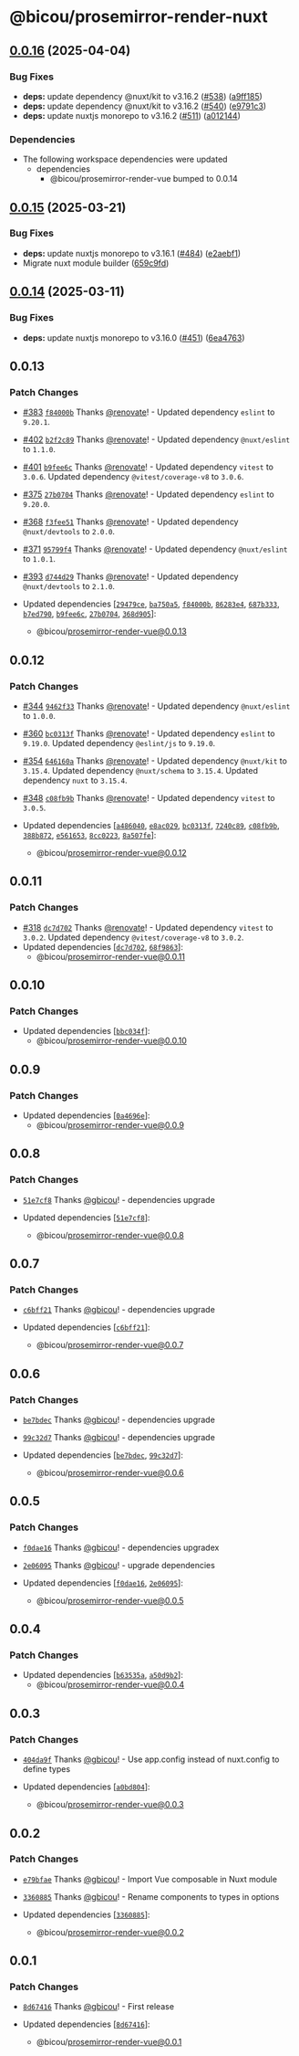 # @bicou/prosemirror-render-nuxt

## [0.0.16](https://github.com/gbicou/prosemirror-render/compare/prosemirror-render-nuxt-v0.0.15...prosemirror-render-nuxt-v0.0.16) (2025-04-04)


### Bug Fixes

* **deps:** update dependency @nuxt/kit to v3.16.2 ([#538](https://github.com/gbicou/prosemirror-render/issues/538)) ([a9ff185](https://github.com/gbicou/prosemirror-render/commit/a9ff185aa86e0e6b789691d3c6ee0785cb9ea046))
* **deps:** update dependency @nuxt/kit to v3.16.2 ([#540](https://github.com/gbicou/prosemirror-render/issues/540)) ([e9791c3](https://github.com/gbicou/prosemirror-render/commit/e9791c38332657c188d41fe86bb03869a3e8b553))
* **deps:** update nuxtjs monorepo to v3.16.2 ([#511](https://github.com/gbicou/prosemirror-render/issues/511)) ([a012144](https://github.com/gbicou/prosemirror-render/commit/a01214443678070a5f0c05019d7674a63852ce7e))


### Dependencies

* The following workspace dependencies were updated
  * dependencies
    * @bicou/prosemirror-render-vue bumped to 0.0.14

## [0.0.15](https://github.com/gbicou/prosemirror-render/compare/prosemirror-render-nuxt-v0.0.14...prosemirror-render-nuxt-v0.0.15) (2025-03-21)


### Bug Fixes

* **deps:** update nuxtjs monorepo to v3.16.1 ([#484](https://github.com/gbicou/prosemirror-render/issues/484)) ([e2aebf1](https://github.com/gbicou/prosemirror-render/commit/e2aebf10d49d821e92f38dd958e3c004c1f270b2))
* Migrate nuxt module builder ([659c9fd](https://github.com/gbicou/prosemirror-render/commit/659c9fd39a1455d8b350218eb56f55c7833e6829))

## [0.0.14](https://github.com/gbicou/prosemirror-render/compare/prosemirror-render-nuxt-v0.0.13...prosemirror-render-nuxt-v0.0.14) (2025-03-11)


### Bug Fixes

* **deps:** update nuxtjs monorepo to v3.16.0 ([#451](https://github.com/gbicou/prosemirror-render/issues/451)) ([6ea4763](https://github.com/gbicou/prosemirror-render/commit/6ea4763a0d76978721b6a37f7e042beaf2723cc3))

## 0.0.13

### Patch Changes

- [#383](https://github.com/gbicou/prosemirror-render/pull/383) [`f84000b`](https://github.com/gbicou/prosemirror-render/commit/f84000b5ca84a4b171addce48b1f0b9e5ab31615) Thanks [@renovate](https://github.com/apps/renovate)! - Updated dependency `eslint` to `9.20.1`.

- [#402](https://github.com/gbicou/prosemirror-render/pull/402) [`b2f2c89`](https://github.com/gbicou/prosemirror-render/commit/b2f2c89c49799fe2a7a4575450616a78194615a2) Thanks [@renovate](https://github.com/apps/renovate)! - Updated dependency `@nuxt/eslint` to `1.1.0`.

- [#401](https://github.com/gbicou/prosemirror-render/pull/401) [`b9fee6c`](https://github.com/gbicou/prosemirror-render/commit/b9fee6c270cc7d473f5670ee4225ee172bd47ee6) Thanks [@renovate](https://github.com/apps/renovate)! - Updated dependency `vitest` to `3.0.6`.
  Updated dependency `@vitest/coverage-v8` to `3.0.6`.

- [#375](https://github.com/gbicou/prosemirror-render/pull/375) [`27b0704`](https://github.com/gbicou/prosemirror-render/commit/27b070418f7003048c74a210ad8331b2fd030db1) Thanks [@renovate](https://github.com/apps/renovate)! - Updated dependency `eslint` to `9.20.0`.

- [#368](https://github.com/gbicou/prosemirror-render/pull/368) [`f3fee51`](https://github.com/gbicou/prosemirror-render/commit/f3fee5143d6f35e6ce917c691adbd8d02dd00bc5) Thanks [@renovate](https://github.com/apps/renovate)! - Updated dependency `@nuxt/devtools` to `2.0.0`.

- [#371](https://github.com/gbicou/prosemirror-render/pull/371) [`95799f4`](https://github.com/gbicou/prosemirror-render/commit/95799f44e982c82e34b3b457126bbc68e1b1b0ca) Thanks [@renovate](https://github.com/apps/renovate)! - Updated dependency `@nuxt/eslint` to `1.0.1`.

- [#393](https://github.com/gbicou/prosemirror-render/pull/393) [`d744d29`](https://github.com/gbicou/prosemirror-render/commit/d744d2956afb00c5847c0b5a419aea2f989071ce) Thanks [@renovate](https://github.com/apps/renovate)! - Updated dependency `@nuxt/devtools` to `2.1.0`.

- Updated dependencies [[`29479ce`](https://github.com/gbicou/prosemirror-render/commit/29479cec5b3141f686f8d72ca88a9cd5590881ad), [`ba750a5`](https://github.com/gbicou/prosemirror-render/commit/ba750a53007c9d5dc3820c3cb379459e95c2a8a4), [`f84000b`](https://github.com/gbicou/prosemirror-render/commit/f84000b5ca84a4b171addce48b1f0b9e5ab31615), [`86283e4`](https://github.com/gbicou/prosemirror-render/commit/86283e41fa4723cfdfb5f8e91584a394bc0a5658), [`687b333`](https://github.com/gbicou/prosemirror-render/commit/687b3337e35d82c8de15efd6914b188c8f6a9446), [`b7ed790`](https://github.com/gbicou/prosemirror-render/commit/b7ed790f285e18612ca39247d0c8a64d43721af3), [`b9fee6c`](https://github.com/gbicou/prosemirror-render/commit/b9fee6c270cc7d473f5670ee4225ee172bd47ee6), [`27b0704`](https://github.com/gbicou/prosemirror-render/commit/27b070418f7003048c74a210ad8331b2fd030db1), [`368d905`](https://github.com/gbicou/prosemirror-render/commit/368d9055135baf58131fe997897bb10c7e07ef65)]:
  - @bicou/prosemirror-render-vue@0.0.13

## 0.0.12

### Patch Changes

- [#344](https://github.com/gbicou/prosemirror-render/pull/344) [`9462f33`](https://github.com/gbicou/prosemirror-render/commit/9462f3342a91f5313f6667b12eb2be902da77a74) Thanks [@renovate](https://github.com/apps/renovate)! - Updated dependency `@nuxt/eslint` to `1.0.0`.

- [#360](https://github.com/gbicou/prosemirror-render/pull/360) [`bc0313f`](https://github.com/gbicou/prosemirror-render/commit/bc0313f3298b1b344db142067cd3eec726eb1a99) Thanks [@renovate](https://github.com/apps/renovate)! - Updated dependency `eslint` to `9.19.0`.
  Updated dependency `@eslint/js` to `9.19.0`.

- [#354](https://github.com/gbicou/prosemirror-render/pull/354) [`646160a`](https://github.com/gbicou/prosemirror-render/commit/646160acc445ea9e1b4d9eb742cadff2287d5690) Thanks [@renovate](https://github.com/apps/renovate)! - Updated dependency `@nuxt/kit` to `3.15.4`.
  Updated dependency `@nuxt/schema` to `3.15.4`.
  Updated dependency `nuxt` to `3.15.4`.

- [#348](https://github.com/gbicou/prosemirror-render/pull/348) [`c08fb9b`](https://github.com/gbicou/prosemirror-render/commit/c08fb9b7d12661dacc6a98905cd191d5435360af) Thanks [@renovate](https://github.com/apps/renovate)! - Updated dependency `vitest` to `3.0.5`.

- Updated dependencies [[`a486040`](https://github.com/gbicou/prosemirror-render/commit/a48604085e44e14aa95337612c5760b92acdfc07), [`e8ac029`](https://github.com/gbicou/prosemirror-render/commit/e8ac029f6cf17649f9ed93cf199ec6e82faab461), [`bc0313f`](https://github.com/gbicou/prosemirror-render/commit/bc0313f3298b1b344db142067cd3eec726eb1a99), [`7240c89`](https://github.com/gbicou/prosemirror-render/commit/7240c8940dc96422f5181a73707e13bcddb546bf), [`c08fb9b`](https://github.com/gbicou/prosemirror-render/commit/c08fb9b7d12661dacc6a98905cd191d5435360af), [`388b872`](https://github.com/gbicou/prosemirror-render/commit/388b872a2c04a60a1294b69cd549092ee798326c), [`e561653`](https://github.com/gbicou/prosemirror-render/commit/e56165318ca2c92b589ed09346748d2717ad0b11), [`8cc0223`](https://github.com/gbicou/prosemirror-render/commit/8cc02230d51d2814a6af201556aab188c5549635), [`8a507fe`](https://github.com/gbicou/prosemirror-render/commit/8a507fe80233eefec8d3a667c2307573e64fa46b)]:
  - @bicou/prosemirror-render-vue@0.0.12

## 0.0.11

### Patch Changes

- [#318](https://github.com/gbicou/prosemirror-render/pull/318) [`dc7d702`](https://github.com/gbicou/prosemirror-render/commit/dc7d702d57169f59bef420ae7a45f0a2fbb369eb) Thanks [@renovate](https://github.com/apps/renovate)! - Updated dependency `vitest` to `3.0.2`.
  Updated dependency `@vitest/coverage-v8` to `3.0.2`.
- Updated dependencies [[`dc7d702`](https://github.com/gbicou/prosemirror-render/commit/dc7d702d57169f59bef420ae7a45f0a2fbb369eb), [`68f9863`](https://github.com/gbicou/prosemirror-render/commit/68f986323462d0492c5e5db7f73cc3a465aa716c)]:
  - @bicou/prosemirror-render-vue@0.0.11

## 0.0.10

### Patch Changes

- Updated dependencies [[`bbc034f`](https://github.com/gbicou/prosemirror-render/commit/bbc034f624d602e805ea50627f112d59a84d6fa9)]:
  - @bicou/prosemirror-render-vue@0.0.10

## 0.0.9

### Patch Changes

- Updated dependencies [[`0a4696e`](https://github.com/gbicou/prosemirror-render/commit/0a4696e272bdb2e80d969c7651f1218de48b8bc6)]:
  - @bicou/prosemirror-render-vue@0.0.9

## 0.0.8

### Patch Changes

- [`51e7cf8`](https://github.com/gbicou/prosemirror-render/commit/51e7cf8a6ac2689934529d40ec000867733f0704) Thanks [@gbicou](https://github.com/gbicou)! - dependencies upgrade

- Updated dependencies [[`51e7cf8`](https://github.com/gbicou/prosemirror-render/commit/51e7cf8a6ac2689934529d40ec000867733f0704)]:
  - @bicou/prosemirror-render-vue@0.0.8

## 0.0.7

### Patch Changes

- [`c6bff21`](https://github.com/gbicou/prosemirror-render/commit/c6bff213969d9bf8c497e3925459c9093bda9539) Thanks [@gbicou](https://github.com/gbicou)! - dependencies upgrade

- Updated dependencies [[`c6bff21`](https://github.com/gbicou/prosemirror-render/commit/c6bff213969d9bf8c497e3925459c9093bda9539)]:
  - @bicou/prosemirror-render-vue@0.0.7

## 0.0.6

### Patch Changes

- [`be7bdec`](https://github.com/gbicou/prosemirror-render/commit/be7bdec05037c59e0cb0ae3513110dc19da3942c) Thanks [@gbicou](https://github.com/gbicou)! - dependencies upgrade

- [`99c32d7`](https://github.com/gbicou/prosemirror-render/commit/99c32d7698205af5f46a3b64254a544dccc3cadd) Thanks [@gbicou](https://github.com/gbicou)! - dependencies upgrade

- Updated dependencies [[`be7bdec`](https://github.com/gbicou/prosemirror-render/commit/be7bdec05037c59e0cb0ae3513110dc19da3942c), [`99c32d7`](https://github.com/gbicou/prosemirror-render/commit/99c32d7698205af5f46a3b64254a544dccc3cadd)]:
  - @bicou/prosemirror-render-vue@0.0.6

## 0.0.5

### Patch Changes

- [`f0dae16`](https://github.com/gbicou/prosemirror-render/commit/f0dae1646271daf1fbf2bf72bc7f3cf83cb643cd) Thanks [@gbicou](https://github.com/gbicou)! - dependencies upgradex

- [`2e06095`](https://github.com/gbicou/prosemirror-render/commit/2e0609526b193914359235554e8c752eab3527a8) Thanks [@gbicou](https://github.com/gbicou)! - upgrade dependencies

- Updated dependencies [[`f0dae16`](https://github.com/gbicou/prosemirror-render/commit/f0dae1646271daf1fbf2bf72bc7f3cf83cb643cd), [`2e06095`](https://github.com/gbicou/prosemirror-render/commit/2e0609526b193914359235554e8c752eab3527a8)]:
  - @bicou/prosemirror-render-vue@0.0.5

## 0.0.4

### Patch Changes

- Updated dependencies [[`b63535a`](https://github.com/gbicou/prosemirror-render/commit/b63535a26ec5c138bf1a5d1856b74536ee4a6474), [`a50d9b2`](https://github.com/gbicou/prosemirror-render/commit/a50d9b27ab538f7b3ce3dca0ac48212f6977214b)]:
  - @bicou/prosemirror-render-vue@0.0.4

## 0.0.3

### Patch Changes

- [`404da9f`](https://github.com/gbicou/prosemirror-render/commit/404da9f3dcd1d9c8059bcc770fe1eb2c8a1d4217) Thanks [@gbicou](https://github.com/gbicou)! - Use app.config instead of nuxt.config to define types

- Updated dependencies [[`a0bd804`](https://github.com/gbicou/prosemirror-render/commit/a0bd80439351ce96a57d76c7bac45bda3d54ae36)]:
  - @bicou/prosemirror-render-vue@0.0.3

## 0.0.2

### Patch Changes

- [`e79bfae`](https://github.com/gbicou/prosemirror-render/commit/e79bfae9cbf6fb837c436e00a1a06882cab584e4) Thanks [@gbicou](https://github.com/gbicou)! - Import Vue composable in Nuxt module

- [`3360885`](https://github.com/gbicou/prosemirror-render/commit/336088566980e1738bd087e982d7c749c0e120dd) Thanks [@gbicou](https://github.com/gbicou)! - Rename components to types in options

- Updated dependencies [[`3360885`](https://github.com/gbicou/prosemirror-render/commit/336088566980e1738bd087e982d7c749c0e120dd)]:
  - @bicou/prosemirror-render-vue@0.0.2

## 0.0.1

### Patch Changes

- [`8d67416`](https://github.com/gbicou/prosemirror-render/commit/8d67416cb051bb62fbea9ec528046502a24df649) Thanks [@gbicou](https://github.com/gbicou)! - First release

- Updated dependencies [[`8d67416`](https://github.com/gbicou/prosemirror-render/commit/8d67416cb051bb62fbea9ec528046502a24df649)]:
  - @bicou/prosemirror-render-vue@0.0.1
